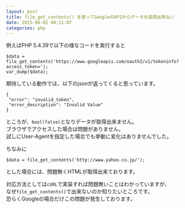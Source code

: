 ```yaml
---
layout: post
title: file_get_contents() を使ってGoogleのAPIからデータを取得出来ない
date: 2015-06-02 08:11:07
categories: php
---
```

<p>例えばPHP 5.4.39で以下の様なコードを実行すると</p>

<pre><code>$data = file_get_contents('https://www.googleapis.com/oauth2/v1/tokeninfo?access_token=');
var_dump($data);
</code></pre>

<p>期待している動作では、以下のjsonが返ってくると思っています。</p>

<pre><code>{
 "error": "invalid_token",
 "error_description": "Invalid Value"
}
</code></pre>

<p>ところが、<code>bool(false)</code>となりデータが取得出来ません。<br>
ブラウザでアクセスした場合は問題がありません。<br>
試しにUser-Agentを指定した場合でも挙動に変化はありませんでした。</p>

<p>ちなみに</p>

<pre><code>$data = file_get_contents('http://www.yahoo.co.jp/');
</code></pre>

<p>とした場合には、問題無くHTMLが取得出来ております。</p>

<p>対応方法としては<code>cURL</code>で実装すれば問題無いことはわかっていますが、<br>
なぜ<code>file_get_contents()</code>で出来ないのか知りたいところです。<br>
恐らくGoogleの場合だけこの問題が発生しております。</p>
